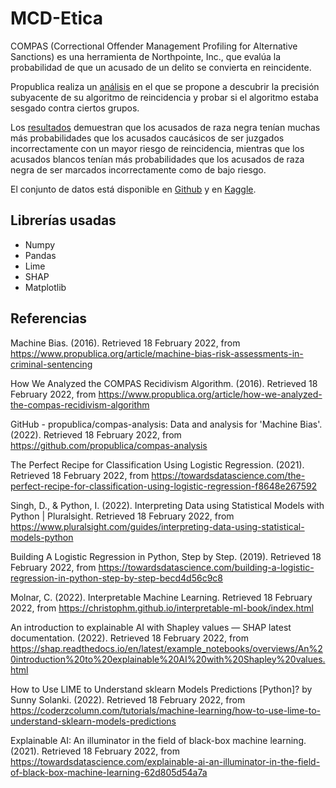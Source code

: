 # MCD-Etica

COMPAS (Correctional Offender Management Profiling for Alternative Sanctions) es una herramienta de Northpointe, Inc., que evalúa la probabilidad de que un acusado de un delito se convierta en reincidente.

Propublica realiza un [análisis](https://www.propublica.org/article/machine-bias-risk-assessments-in-criminal-sentencing) en el que se propone a descubrir la precisión subyacente de su algoritmo de reincidencia y probar si el algoritmo estaba sesgado contra ciertos grupos. 

Los [resultados](https://www.propublica.org/article/how-we-analyzed-the-compas-recidivism-algorithm) demuestran que los acusados de raza negra tenían muchas más probabilidades que los acusados caucásicos de ser juzgados incorrectamente con un mayor riesgo de reincidencia, mientras que los acusados blancos tenían más probabilidades que los acusados de raza negra de ser marcados incorrectamente como de bajo riesgo.

El conjunto de datos está disponible en [Github](https://github.com/propublica/compas-analysis) y en [Kaggle](https://www.kaggle.com/danofer/compass).

## Librerías usadas

* Numpy
* Pandas
* Lime
* SHAP
* Matplotlib

## Referencias

Machine Bias. (2016). Retrieved 18 February 2022, from https://www.propublica.org/article/machine-bias-risk-assessments-in-criminal-sentencing

How We Analyzed the COMPAS Recidivism Algorithm. (2016). Retrieved 18 February 2022, from https://www.propublica.org/article/how-we-analyzed-the-compas-recidivism-algorithm

GitHub - propublica/compas-analysis: Data and analysis for 'Machine Bias'. (2022). Retrieved 18 February 2022, from https://github.com/propublica/compas-analysis

The Perfect Recipe for Classification Using Logistic Regression. (2021). Retrieved 18 February 2022, from https://towardsdatascience.com/the-perfect-recipe-for-classification-using-logistic-regression-f8648e267592

Singh, D., & Python, I. (2022). Interpreting Data using Statistical Models with Python | Pluralsight. Retrieved 18 February 2022, from https://www.pluralsight.com/guides/interpreting-data-using-statistical-models-python

Building A Logistic Regression in Python, Step by Step. (2019). Retrieved 18 February 2022, from https://towardsdatascience.com/building-a-logistic-regression-in-python-step-by-step-becd4d56c9c8

Molnar, C. (2022). Interpretable Machine Learning. Retrieved 18 February 2022, from https://christophm.github.io/interpretable-ml-book/index.html

An introduction to explainable AI with Shapley values — SHAP latest documentation. (2022). Retrieved 18 February 2022, from https://shap.readthedocs.io/en/latest/example_notebooks/overviews/An%20introduction%20to%20explainable%20AI%20with%20Shapley%20values.html

How to Use LIME to Understand sklearn Models Predictions [Python]? by Sunny Solanki. (2022). Retrieved 18 February 2022, from https://coderzcolumn.com/tutorials/machine-learning/how-to-use-lime-to-understand-sklearn-models-predictions

Explainable AI: An illuminator in the field of black-box machine learning. (2021). Retrieved 18 February 2022, from https://towardsdatascience.com/explainable-ai-an-illuminator-in-the-field-of-black-box-machine-learning-62d805d54a7a

